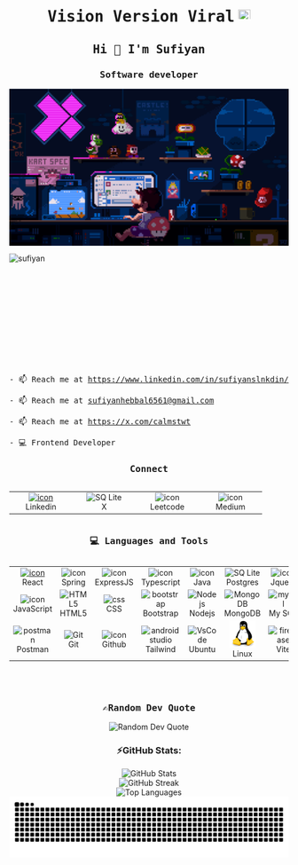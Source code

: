 <h1 align="center"><samp>Vision Version Viral</samp> <img src="https://github.com/mupezzuol/mupezzuol/blob/master/assets/earth.gif" width="22px" height="22px"> </h1>

<h2 align="center"><samp>Hi 👋 I'm Sufiyan</samp></h2>
<h3 align="center"><samp>Software developer</samp> </h3>

<img align="center" alt="Coding" width="1000" src="https://raw.githubusercontent.com/sugith10/images/main/gif/mario-working.gif">

<p align="left"> <img src="https://komarev.com/ghpvc/?username=sufiyansgh&label=Profile%20views&color=0e75b6&style=flat" alt="sufiyan" /> </p>

<div style="margin-bottom: 200px;"></div>

<samp>- 📫 Reach me at https://www.linkedin.com/in/sufiyanslnkdin/</samp>

<samp>- 📫 Reach me at sufiyanhebbal6561@gmail.com</samp>

<samp>- 📫 Reach me at https://x.com/calmstwt</samp>

<samp>- 💻 Frontend Developer</samp>






<h3 align="center"><samp>Connect</samp></h3>
<div style="display: flex; align-items: flex-start; align: center">
<table align="center">
  <tr>
   <td align="center" width="100">
        <a href="https://www.linkedin.com/in/sufiyanslnkdin/"><img src="https://skillicons.dev/icons?i=linkedin" alt="icon" width="45" height="45" /></a>
      <br>Linkedin
    </td>
      <td align="center" width="100">
        <img src="https://skillicons.dev/icons?i=twitter" width="45" height="45" alt="SQ Lite" />
      <br>X
    </td>
    <td align="center" width="100">
        <img src="https://raw.githubusercontent.com/rahuldkjain/github-profile-readme-generator/master/src/images/icons/Social/leet-code.svg" alt="icon" width="45" height="45" />
      <br>Leetcode
    </td>
       <td align="center" width="100">
        <img src="https://raw.githubusercontent.com/rahuldkjain/github-profile-readme-generator/master/src/images/icons/Social/medium.svg" alt="icon" width="45" height="45" />
      <br>Medium
    </td>
  </tr>
</table>
<br><br>
</div>


<h3 align="center"><samp>💻 Languages and Tools</samp></h3>
<div style="display: flex; align-items: flex-start; align: center">
<table align="center">
  <tr>
    <td align="center" width="100">
      <a href="#macropower-tech">
        <img src="https://skillicons.dev/icons?i=react" alt="icon" width="45" height="45" />
      </a>
      <br>React
    </td>
    <td align="center" width="100">
        <img src="https://skillicons.dev/icons?i=spring" alt="icon" width="45" height="45" />
      <br>Spring
    </td>
    <td align="center" width="100">
        <img src="https://skillicons.dev/icons?i=express" alt="icon" width="45" height="45" />
      </a>
      <br>ExpressJS
    </td>
      <td align="center" width="100">
        <img src="https://skillicons.dev/icons?i=ts" alt="icon" width="45" height="50" />
      <br>Typescript
    </td>
   <td align="center" width="100">
        <img src="https://skillicons.dev/icons?i=java" alt="icon" width="45" height="50" />
      <br>Java
    </td>
      <td align="center" width="100">
        <img src="https://skillicons.dev/icons?i=postgres" width="48" height="48" alt="SQ Lite" />
      <br>Postgres
    </td>
    <td align="center" width="100">
        <img src="https://skillicons.dev/icons?i=jquery" alt="icon" width="45" height="45" />
      <br>Jquery
    </td>
       <td align="center" width="100">
        <img src="https://skillicons.dev/icons?i=figma" alt="icon" width="45" height="45" />
      <br>Figma
    </td>
  </tr>
  <tr>
    <td align="center" width="100">
        <img src="https://techstack-generator.vercel.app/js-icon.svg" alt="icon" width="65" height="65" />
      <br>JavaScript
    </td>
    <td align="center"  width="100">
        <img src="https://skillicons.dev/icons?i=html" width="48" height="48" alt="HTML5" />
      <br>HTML5
    </td>
    <td align="center" width="100">
        <img src="https://skillicons.dev/icons?i=css" width="48" height="48" alt="css" />
      <br>CSS
    </td>
    <td align="center"  width="100">
        <img src="https://skillicons.dev/icons?i=bootstrap" width="48" height="48" alt="bootstrap" />
      <br>Bootstrap
    </td>
           <td align="center" width="100">
        <img src="https://skillicons.dev/icons?i=nodejs" width="48" height="48" alt="Nodejs" />
      <br>Nodejs
      </td>
          <td align="center" width="100">
        <img src="https://skillicons.dev/icons?i=mongodb" width="48" height="48" alt="MongoDB" />
      <br>MongoDB
    </td>
    <td align="center"  width="100">
        <img src="https://skillicons.dev/icons?i=mysql" width="48" height="48" alt="mysql" />
      <br>My SQL
    </td>
           <td align="center" width="100">
        <img src="https://techstack-generator.vercel.app/aws-icon.svg" alt="icon" width="65" height="65" />
      <br>AWS
    </td>
       
  </tr>
 <tr>
        <td align="center" width="100">
        <img src="https://skillicons.dev/icons?i=postman" width="48" height="48" alt="postman" />
      <br>Postman
    </td>
       <td align="center" width="100"> 
        <img src="https://user-images.githubusercontent.com/25181517/192108372-f71d70ac-7ae6-4c0d-8395-51d8870c2ef0.png" width="48" height="48" alt="Git" />
      <br>Git
    </td>
       <td align="center" width="100">
        <img src="https://skillicons.dev/icons?i=github" alt="icon" width="45" height="45" />
      <br>Github
    </td>
    <td align="center" width="100">
        <img src="https://skillicons.dev/icons?i=tailwind" width="48" height="48" alt="android studio" />
      <br>Tailwind
    </td>
            <td align="center" width="100">
        <img src="https://skillicons.dev/icons?i=ubuntu" width="48" height="48" alt="VsCode" />
      <br>Ubuntu
    </td>
      <td align="center" width="100">
        <img src="https://raw.githubusercontent.com/devicons/devicon/master/icons/linux/linux-original.svg" width="48" height="48" alt="linu" />
      <br>Linux
    </td>
     <td align="center" width="100">
        <img src="https://skillicons.dev/icons?i=vite" width="48" height="48" alt="firebase" />
      <br>Vite
    </td>
     <td align="center" width="100">
        <img src="https://skillicons.dev/icons?i=prisma" width="48" height="48" alt="linu" />
      <br>Prisma
    </td>          
 </tr>
</table>
<br><br>
</div>





<div style="margin-bottom: 60px;"></div>
<h3 align="center"><samp>✍️Random Dev Quote</samp></h3>
    <div align="center">
      <img src="https://quotes-github-readme.vercel.app/api?type=horizontal&theme=vue" alt="Random Dev Quote" />
    </div>

<div align="center">
  <h3>⚡️GitHub Stats:</h3>
  <img src="https://github-readme-stats.vercel.app/api?username=sufiyansgh&theme=dark&hide_border=false&include_all_commits=true&count_private=false" alt="GitHub Stats" /><br/>
  <img src="https://nirzak-streak-stats.vercel.app/?user=sufiyansgh&theme=dark&hide_border=false" alt="GitHub Streak" /><br/>
  <img src="https://github-readme-stats.vercel.app/api/top-langs/?username=sufiyansgh&theme=dark&hide_border=false&include_all_commits=true&count_private=false&layout=compact" alt="Top Languages" />
</div>

<picture>
  <source media="(prefers-color-scheme: dark)" srcset="https://raw.githubusercontent.com/sufiyansgh/sufiyansgh/output/github-snake-dark.svg" />
  <source media="(prefers-color-scheme: light)" srcset="https://raw.githubusercontent.com/sufiyansgh/sufiyansgh/output/github-snake.svg" />
  <img alt="github-snake" src="https://raw.githubusercontent.com/sufiyansgh/sufiyansgh/output/github-snake.svg" />
</picture>



